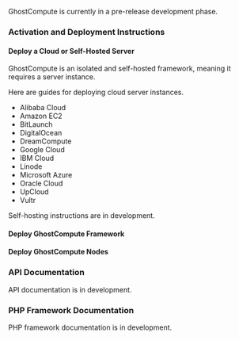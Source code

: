 GhostCompute is currently in a pre-release development phase.

### Activation and Deployment Instructions

#### Deploy a Cloud or Self-Hosted Server

GhostCompute is an isolated and self-hosted framework, meaning it requires a server instance.

Here are guides for deploying cloud server instances.

- Alibaba Cloud
- Amazon EC2
- BitLaunch
- DigitalOcean
- DreamCompute
- Google Cloud
- IBM Cloud
- Linode
- Microsoft Azure
- Oracle Cloud
- UpCloud
- Vultr

Self-hosting instructions are in development.

#### Deploy GhostCompute Framework

#### Deploy GhostCompute Nodes

### API Documentation

API documentation is in development.

### PHP Framework Documentation

PHP framework documentation is in development.
